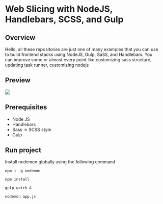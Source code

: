 # **Web Slicing with NodeJS, Handlebars, SCSS, and Gulp**

## Overview

Hello, all these repositories are just one of many examples that you can use to build frontend stacks using NodeJS, Gulp, SaSS, and Handlebars.  You can improve some or almost every point like customizing sass structure, updating task runner, customizing nodejs

## Preview

<img src="https://i.postimg.cc/pXy4NY3p/screencapture-127-0-0-1-8000-2021-11-05-09-50-27.png">

## Prerequisites 

  - Node JS
  - Handlebars
  - Sass -> SCSS style
  - Gulp

## Run project

Install nodemon globally using the following command

```
npm i -g nodemon
```

```
npm install
```

```
gulp watch &
```

```
nodemon app.js
```
